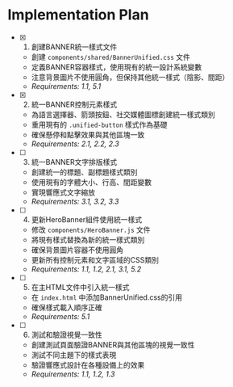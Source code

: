 # Implementation Plan

- [x] 1. 創建BANNER統一樣式文件





  - 創建 `components/shared/BannerUnified.css` 文件
  - 定義BANNER容器樣式，使用現有的統一設計系統變數
  - 注意背景圖片不使用圓角，但保持其他統一樣式（陰影、間距）
  - _Requirements: 1.1, 5.1_

- [x] 2. 統一BANNER控制元素樣式




  - 為語言選擇器、箭頭按鈕、社交媒體圖標創建統一樣式類別
  - 重用現有的 `.unified-button` 樣式作為基礎
  - 確保懸停和點擊效果與其他區塊一致
  - _Requirements: 2.1, 2.2, 2.3_

- [ ] 3. 統一BANNER文字排版樣式
  - 創建統一的標題、副標題樣式類別
  - 使用現有的字體大小、行高、間距變數
  - 實現響應式文字縮放
  - _Requirements: 3.1, 3.2, 3.3_

- [ ] 4. 更新HeroBanner組件使用統一樣式
  - 修改 `components/HeroBanner.js` 文件
  - 將現有樣式替換為新的統一樣式類別
  - 確保背景圖片容器不使用圓角
  - 更新所有控制元素和文字區域的CSS類別
  - _Requirements: 1.1, 1.2, 2.1, 3.1, 5.2_

- [ ] 5. 在主HTML文件中引入統一樣式
  - 在 `index.html` 中添加BannerUnified.css的引用
  - 確保樣式載入順序正確
  - _Requirements: 5.1_

- [ ] 6. 測試和驗證視覺一致性
  - 創建測試頁面驗證BANNER與其他區塊的視覺一致性
  - 測試不同主題下的樣式表現
  - 驗證響應式設計在各種設備上的效果
  - _Requirements: 1.1, 1.2, 1.3_
